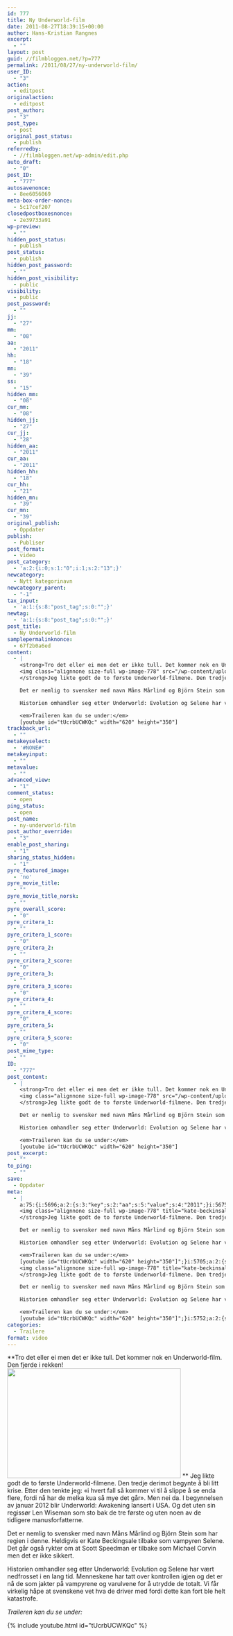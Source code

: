```yaml
---
id: 777
title: Ny Underworld-film
date: 2011-08-27T18:39:15+00:00
author: Hans-Kristian Rangnes
excerpt:
  - ""
layout: post
guid: //filmbloggen.net/?p=777
permalink: /2011/08/27/ny-underworld-film/
user_ID:
  - "3"
action:
  - editpost
originalaction:
  - editpost
post_author:
  - "3"
post_type:
  - post
original_post_status:
  - publish
referredby:
  - //filmbloggen.net/wp-admin/edit.php
auto_draft:
  - "0"
post_ID:
  - "777"
autosavenonce:
  - 8ee6056069
meta-box-order-nonce:
  - 5c17cef207
closedpostboxesnonce:
  - 2e39733a91
wp-preview:
  - ""
hidden_post_status:
  - publish
post_status:
  - publish
hidden_post_password:
  - ""
hidden_post_visibility:
  - public
visibility:
  - public
post_password:
  - ""
jj:
  - "27"
mm:
  - "08"
aa:
  - "2011"
hh:
  - "18"
mn:
  - "39"
ss:
  - "15"
hidden_mm:
  - "08"
cur_mm:
  - "08"
hidden_jj:
  - "27"
cur_jj:
  - "28"
hidden_aa:
  - "2011"
cur_aa:
  - "2011"
hidden_hh:
  - "18"
cur_hh:
  - "21"
hidden_mn:
  - "39"
cur_mn:
  - "39"
original_publish:
  - Oppdater
publish:
  - Publiser
post_format:
  - video
post_category:
  - 'a:2:{i:0;s:1:"0";i:1;s:2:"13";}'
newcategory:
  - Nytt kategorinavn
newcategory_parent:
  - "-1"
tax_input:
  - 'a:1:{s:8:"post_tag";s:0:"";}'
newtag:
  - 'a:1:{s:8:"post_tag";s:0:"";}'
post_title:
  - Ny Underworld-film
samplepermalinknonce:
  - 67f2b0a6ed
content:
  - |
    <strong>Tro det eller ei men det er ikke tull. Det kommer nok en Underworld-film. Den fjerde i rekken!
    <img class="alignnone size-full wp-image-778" src="/wp-content/uploads//2011/08/kate-beckinsale-in-underworld-awakening_500x333.jpg" alt="" width="400" height="253" />
    </strong>Jeg likte godt de to første Underworld-filmene. Den tredje derimot begynte å bli litt krise. Etter den tenkte jeg: "i hvert fall så kommer vi til å slippe å se enda flere, fordi nå har de melka kua så mye det går". Men nei da. I begynnelsen av januar 2012 blir Underworld: Awakening lansert i USA. Og det uten sin regissør Len Wiseman som sto bak de tre første og uten noen av de tidligere manusforfatterne.

    Det er nemlig to svensker med navn Måns Mårlind og Björn Stein som har regien i denne. Heldigvis er Kate Beckingsale tilbake som vampyren Selene. Det går også rykter om at Scott Speedman er tilbake som Michael Corvin men det er ikke sikkert.

    Historien omhandler seg etter Underworld: Evolution og Selene har vært nedfrosset i en lang tid. Menneskene har tatt over kontrollen igjen og det er nå de som jakter på vampyrene og varulvene for å utrydde de totalt. Vi får virkelig håpe at svenskene vet hva de driver med fordi dette kan fort ble helt katastrofe.

    <em>Traileren kan du se under:</em>
    [youtube id="tUcrbUCWKQc" width="620" height="350"]
trackback_url:
  - ""
metakeyselect:
  - '#NONE#'
metakeyinput:
  - ""
metavalue:
  - ""
advanced_view:
  - "1"
comment_status:
  - open
ping_status:
  - open
post_name:
  - ny-underworld-film
post_author_override:
  - "3"
enable_post_sharing:
  - "1"
sharing_status_hidden:
  - "1"
pyre_featured_image:
  - 'no'
pyre_movie_title:
  - ""
pyre_movie_title_norsk:
  - ""
pyre_overall_score:
  - "0"
pyre_critera_1:
  - ""
pyre_critera_1_score:
  - "0"
pyre_critera_2:
  - ""
pyre_critera_2_score:
  - "0"
pyre_critera_3:
  - ""
pyre_critera_3_score:
  - "0"
pyre_critera_4:
  - ""
pyre_critera_4_score:
  - "0"
pyre_critera_5:
  - ""
pyre_critera_5_score:
  - "0"
post_mime_type:
  - ""
ID:
  - "777"
post_content:
  - |
    <strong>Tro det eller ei men det er ikke tull. Det kommer nok en Underworld-film. Den fjerde i rekken!
    <img class="alignnone size-full wp-image-778" src="/wp-content/uploads//2011/08/kate-beckinsale-in-underworld-awakening_500x333.jpg" alt="" width="400" height="253" />
    </strong>Jeg likte godt de to første Underworld-filmene. Den tredje derimot begynte å bli litt krise. Etter den tenkte jeg: "i hvert fall så kommer vi til å slippe å se enda flere, fordi nå har de melka kua så mye det går". Men nei da. I begynnelsen av januar 2012 blir Underworld: Awakening lansert i USA. Og det uten sin regissør Len Wiseman som sto bak de tre første og uten noen av de tidligere manusforfatterne.

    Det er nemlig to svensker med navn Måns Mårlind og Björn Stein som har regien i denne. Heldigvis er Kate Beckingsale tilbake som vampyren Selene. Det går også rykter om at Scott Speedman er tilbake som Michael Corvin men det er ikke sikkert.

    Historien omhandler seg etter Underworld: Evolution og Selene har vært nedfrosset i en lang tid. Menneskene har tatt over kontrollen igjen og det er nå de som jakter på vampyrene og varulvene for å utrydde de totalt. Vi får virkelig håpe at svenskene vet hva de driver med fordi dette kan fort ble helt katastrofe.

    <em>Traileren kan du se under:</em>
    [youtube id="tUcrbUCWKQc" width="620" height="350"]
post_excerpt:
  - ""
to_ping:
  - ""
save:
  - Oppdater
meta:
  - |
    a:75:{i:5696;a:2:{s:3:"key";s:2:"aa";s:5:"value";s:4:"2011";}i:5675;a:2:{s:3:"key";s:6:"action";s:5:"value";s:8:"editpost";}i:5728;a:2:{s:3:"key";s:13:"advanced_view";s:5:"value";s:1:"1";}i:5684;a:2:{s:3:"key";s:13:"autosavenonce";s:5:"value";s:10:"e340991060";}i:5682;a:2:{s:3:"key";s:10:"auto_draft";s:5:"value";s:1:"0";}i:5686;a:2:{s:3:"key";s:20:"closedpostboxesnonce";s:5:"value";s:10:"8effb3dc31";}i:5729;a:2:{s:3:"key";s:14:"comment_status";s:5:"value";s:4:"open";}i:5721;a:2:{s:3:"key";s:7:"content";s:5:"value";s:1589:"<strong>Tro det eller ei men det er ikke tull. Det kommer nok en Underworld-film. Den fjerde i rekken!
    <img class="alignnone size-full wp-image-778" title="kate-beckinsale-in-underworld-awakening_500x333" src="/wp-content/uploads//2011/08/kate-beckinsale-in-underworld-awakening_500x333.jpg" alt="" width="400" height="253" />
    </strong>Jeg likte godt de to første Underworld-filmene. Den tredje derimot begynte å bli litt krise. Etter den tenkte jeg: "i hvert fall så kommer vi til å slippe å se enda flere, fordi nå har de melka kua så mye det går". Men nei da. I begynnelsen av januar 2012 blir Underworld: Awakening lansert i USA. Og det uten sin regissør Len Wiseman som sto bak de tre første og uten noen av de tidligere manusforfatterne.

    Det er nemlig to svensker med navn Måns Mårlind og Björn Stein som har regien i denne. Heldigvis er Kate Beckingsale tilbake som vampyren Selene. Det går også rykter om at Scott Speedman er tilbake som Michael Corvin men det er ikke sikkert.

    Historien omhandler seg etter Underworld: Evolution og Selene har vært nedfrosset i en lang tid. Menneskene har tatt over kontrollen igjen og det er nå de som jakter på vampyrene og varulvene for å utrydde de totalt. Vi får virkelig håpe at svenskene vet hva de driver med fordi dette kan fort ble helt katastrofe.

    <em>Traileren kan du se under:</em>
    [youtube id="tUcrbUCWKQc" width="620" height="350"]";}i:5705;a:2:{s:3:"key";s:6:"cur_aa";s:5:"value";s:4:"2011";}i:5707;a:2:{s:3:"key";s:6:"cur_hh";s:5:"value";s:2:"18";}i:5703;a:2:{s:3:"key";s:6:"cur_jj";s:5:"value";s:2:"27";}i:5701;a:2:{s:3:"key";s:6:"cur_mm";s:5:"value";s:2:"08";}i:5709;a:2:{s:3:"key";s:6:"cur_mn";s:5:"value";s:2:"39";}i:5733;a:2:{s:3:"key";s:19:"enable_post_sharing";s:5:"value";s:1:"1";}i:5722;a:2:{s:3:"key";s:7:"excerpt";s:5:"value";s:0:"";}i:5697;a:2:{s:3:"key";s:2:"hh";s:5:"value";s:2:"18";}i:5704;a:2:{s:3:"key";s:9:"hidden_aa";s:5:"value";s:4:"2011";}i:5706;a:2:{s:3:"key";s:9:"hidden_hh";s:5:"value";s:2:"18";}i:5702;a:2:{s:3:"key";s:9:"hidden_jj";s:5:"value";s:2:"27";}i:5700;a:2:{s:3:"key";s:9:"hidden_mm";s:5:"value";s:2:"08";}i:5708;a:2:{s:3:"key";s:9:"hidden_mn";s:5:"value";s:2:"39";}i:5690;a:2:{s:3:"key";s:20:"hidden_post_password";s:5:"value";s:0:"";}i:5688;a:2:{s:3:"key";s:18:"hidden_post_status";s:5:"value";s:7:"publish";}i:5691;a:2:{s:3:"key";s:22:"hidden_post_visibility";s:5:"value";s:6:"public";}i:5750;a:2:{s:3:"key";s:2:"ID";s:5:"value";s:3:"777";}i:5694;a:2:{s:3:"key";s:2:"jj";s:5:"value";s:2:"27";}i:5685;a:2:{s:3:"key";s:20:"meta-box-order-nonce";s:5:"value";s:10:"8753b9c564";}i:5725;a:2:{s:3:"key";s:12:"metakeyinput";s:5:"value";s:0:"";}i:5724;a:2:{s:3:"key";s:13:"metakeyselect";s:5:"value";s:6:"#NONE#";}i:5726;a:2:{s:3:"key";s:9:"metavalue";s:5:"value";s:0:"";}i:5695;a:2:{s:3:"key";s:2:"mm";s:5:"value";s:2:"08";}i:5698;a:2:{s:3:"key";s:2:"mn";s:5:"value";s:2:"39";}i:5714;a:2:{s:3:"key";s:11:"newcategory";s:5:"value";s:17:"Nytt kategorinavn";}i:5715;a:2:{s:3:"key";s:18:"newcategory_parent";s:5:"value";s:2:"-1";}i:5676;a:2:{s:3:"key";s:14:"originalaction";s:5:"value";s:8:"editpost";}i:5679;a:2:{s:3:"key";s:20:"original_post_status";s:5:"value";s:7:"publish";}i:5710;a:2:{s:3:"key";s:16:"original_publish";s:5:"value";s:8:"Oppdater";}i:5730;a:2:{s:3:"key";s:11:"ping_status";s:5:"value";s:4:"open";}i:5677;a:2:{s:3:"key";s:11:"post_author";s:5:"value";s:1:"3";}i:5732;a:2:{s:3:"key";s:20:"post_author_override";s:5:"value";s:1:"3";}i:5751;a:2:{s:3:"key";s:12:"post_content";s:5:"value";s:1589:"<strong>Tro det eller ei men det er ikke tull. Det kommer nok en Underworld-film. Den fjerde i rekken!
    <img class="alignnone size-full wp-image-778" title="kate-beckinsale-in-underworld-awakening_500x333" src="/wp-content/uploads//2011/08/kate-beckinsale-in-underworld-awakening_500x333.jpg" alt="" width="400" height="253" />
    </strong>Jeg likte godt de to første Underworld-filmene. Den tredje derimot begynte å bli litt krise. Etter den tenkte jeg: "i hvert fall så kommer vi til å slippe å se enda flere, fordi nå har de melka kua så mye det går". Men nei da. I begynnelsen av januar 2012 blir Underworld: Awakening lansert i USA. Og det uten sin regissør Len Wiseman som sto bak de tre første og uten noen av de tidligere manusforfatterne.

    Det er nemlig to svensker med navn Måns Mårlind og Björn Stein som har regien i denne. Heldigvis er Kate Beckingsale tilbake som vampyren Selene. Det går også rykter om at Scott Speedman er tilbake som Michael Corvin men det er ikke sikkert.

    Historien omhandler seg etter Underworld: Evolution og Selene har vært nedfrosset i en lang tid. Menneskene har tatt over kontrollen igjen og det er nå de som jakter på vampyrene og varulvene for å utrydde de totalt. Vi får virkelig håpe at svenskene vet hva de driver med fordi dette kan fort ble helt katastrofe.

    <em>Traileren kan du se under:</em>
    [youtube id="tUcrbUCWKQc" width="620" height="350"]";}i:5752;a:2:{s:3:"key";s:12:"post_excerpt";s:5:"value";s:0:"";}i:5712;a:2:{s:3:"key";s:11:"post_format";s:5:"value";s:1:"0";}i:5683;a:2:{s:3:"key";s:7:"post_ID";s:5:"value";s:3:"777";}i:5749;a:2:{s:3:"key";s:14:"post_mime_type";s:5:"value";s:0:"";}i:5731;a:2:{s:3:"key";s:9:"post_name";s:5:"value";s:18:"ny-underworld-film";}i:5693;a:2:{s:3:"key";s:13:"post_password";s:5:"value";s:0:"";}i:5689;a:2:{s:3:"key";s:11:"post_status";s:5:"value";s:7:"publish";}i:5719;a:2:{s:3:"key";s:10:"post_title";s:5:"value";s:18:"Ny Underworld-film";}i:5678;a:2:{s:3:"key";s:9:"post_type";s:5:"value";s:4:"post";}i:5711;a:2:{s:3:"key";s:7:"publish";s:5:"value";s:8:"Publiser";}i:5739;a:2:{s:3:"key";s:14:"pyre_critera_1";s:5:"value";s:0:"";}i:5740;a:2:{s:3:"key";s:20:"pyre_critera_1_score";s:5:"value";s:1:"0";}i:5741;a:2:{s:3:"key";s:14:"pyre_critera_2";s:5:"value";s:0:"";}i:5742;a:2:{s:3:"key";s:20:"pyre_critera_2_score";s:5:"value";s:1:"0";}i:5743;a:2:{s:3:"key";s:14:"pyre_critera_3";s:5:"value";s:0:"";}i:5744;a:2:{s:3:"key";s:20:"pyre_critera_3_score";s:5:"value";s:1:"0";}i:5745;a:2:{s:3:"key";s:14:"pyre_critera_4";s:5:"value";s:0:"";}i:5746;a:2:{s:3:"key";s:20:"pyre_critera_4_score";s:5:"value";s:1:"0";}i:5747;a:2:{s:3:"key";s:14:"pyre_critera_5";s:5:"value";s:0:"";}i:5748;a:2:{s:3:"key";s:20:"pyre_critera_5_score";s:5:"value";s:1:"0";}i:5735;a:2:{s:3:"key";s:19:"pyre_featured_image";s:5:"value";s:2:"no";}i:5736;a:2:{s:3:"key";s:16:"pyre_movie_title";s:5:"value";s:0:"";}i:5737;a:2:{s:3:"key";s:22:"pyre_movie_title_norsk";s:5:"value";s:0:"";}i:5738;a:2:{s:3:"key";s:18:"pyre_overall_score";s:5:"value";s:1:"0";}i:5680;a:2:{s:3:"key";s:10:"referredby";s:5:"value";s:44:"//filmbloggen.net/wp-admin/post-new.php";}i:5720;a:2:{s:3:"key";s:20:"samplepermalinknonce";s:5:"value";s:10:"f923289088";}i:5759;a:2:{s:3:"key";s:4:"save";s:5:"value";s:8:"Oppdater";}i:5734;a:2:{s:3:"key";s:21:"sharing_status_hidden";s:5:"value";s:1:"1";}i:5699;a:2:{s:3:"key";s:2:"ss";s:5:"value";s:2:"15";}i:5753;a:2:{s:3:"key";s:7:"to_ping";s:5:"value";s:0:"";}i:5723;a:2:{s:3:"key";s:13:"trackback_url";s:5:"value";s:0:"";}i:5674;a:2:{s:3:"key";s:7:"user_ID";s:5:"value";s:1:"3";}i:5692;a:2:{s:3:"key";s:10:"visibility";s:5:"value";s:6:"public";}i:5687;a:2:{s:3:"key";s:10:"wp-preview";s:5:"value";s:0:"";}}
categories:
  - Trailere
format: video
---
```

**Tro det eller ei men det er ikke tull. Det kommer nok en Underworld-film. Den fjerde i rekken!
<img class="alignnone size-full wp-image-778" src="/wp-content/uploads//2011/08/kate-beckinsale-in-underworld-awakening_500x333.jpg" alt="" width="400" height="253" />
** Jeg likte godt de to første Underworld-filmene. Den tredje derimot begynte å bli litt krise. Etter den tenkte jeg: «i hvert fall så kommer vi til å slippe å se enda flere, fordi nå har de melka kua så mye det går». Men nei da. I begynnelsen av januar 2012 blir Underworld: Awakening lansert i USA. Og det uten sin regissør Len Wiseman som sto bak de tre første og uten noen av de tidligere manusforfatterne.

Det er nemlig to svensker med navn Måns Mårlind og Björn Stein som har regien i denne. Heldigvis er Kate Beckingsale tilbake som vampyren Selene. Det går også rykter om at Scott Speedman er tilbake som Michael Corvin men det er ikke sikkert.

Historien omhandler seg etter Underworld: Evolution og Selene har vært nedfrosset i en lang tid. Menneskene har tatt over kontrollen igjen og det er nå de som jakter på vampyrene og varulvene for å utrydde de totalt. Vi får virkelig håpe at svenskene vet hva de driver med fordi dette kan fort ble helt katastrofe.

_Traileren kan du se under:_

{% include youtube.html id="tUcrbUCWKQc" %}
